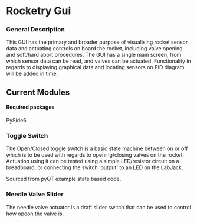 # Rocketry Gui


### General Description
This GUI has the primary and broader purpose of visualising rocket sensor data and actuating controls on board the rocket, including valve opening and soft/hard abort procedures.
The GUI has a single main screen, from which sensor data can be read, and valves can be actuated. Functionality in regards to displaying graphical data and locating sensors on PID diagram will be added in time.

## Current Modules
#### Required packages
PySide6

### Toggle Switch
The Open/Closed toggle switch is a basic state machine between on or off which is to be used with regards to opening/closing valves on the rocket. Actuation using it can be tested using a simple LED/resistor circuit on a breadboard, or connecting the switch 'output' to an LED on the LabJack.

Sourced from pyQT example state based code.

### Needle Valve Slider
The needle valve actuator is a draft slider switch that can be used to control how opeon the valve is.
